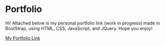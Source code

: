# Portfolio
Hi! 
Attached below is my personal portfolio link (work in progress) made in BootStrap, using HTML, CSS, JavaScript, and JQuery. Hope you enjoy!

[My Portfolio Link](https://jtehranchi123.github.io/MyPortfolio/)
